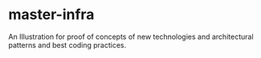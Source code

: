 # master-infra
An Illustration for proof of concepts of new technologies and architectural patterns and best coding practices. 
